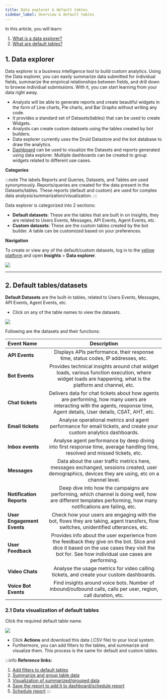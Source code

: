 ```yaml
---
title: Data explorer & default tables
sidebar_label: Overview & default tables 
---
```


In this article, you will learn: 
1. [What is a data explorer?](#1)
2. [What are default tables?](#2)


## <a name="1"></a> 1. Data explorer 

Data explorer is a business intelligence tool to build custom analytics. 
Using the Data explorer, you can easily summarize data submitted for individual fields, summarize the empirical relationships between fields, and drill down to browse individual submissions. With it, you can start learning from your data right away.
- Analysts will be able to generate reports and create beautiful widgets in the form of Line charts, Pie charts, and Bar Graphs without writing any code. 
- It provides a standard set of Datasets(tables) that can be used to create Widgets. 
- Analysts can create custom datasets using the tables created by bot builders.
- Data explorer currently uses the Druid Datastore and the bot database to draw the analytics.
- [Dashboard](https://docs.yellow.ai/docs/platform_concepts/growth/dashboards) can be used to visualize the Datasets and reports generated using data explorer. Multiple dashboards can be created to group widgets related to different use cases.

**Categories** 

:::note
The labels Reports and Queries, Datasets, and Tables are used synonymously. Reports/queries are created for the data present in the Datasets/tables. These reports (default and custom) are used for complex data analysis/summarization/visualization. 
:::

Data explorer is categorized into 2 sections:

* **Default datasets**:  These are the tables that are built in on Insights, they are related to Users Events, Messages, API Events, Agent Events, etc.
* **Custom datasets**: These are the custom tables created by the bot builder. A table can be customized based on your preferences.

**Navigation** 

To create or view any of the default/custom datasets, log in to the [yellow platform](https://cloud.yellow.ai/) and open **Insights** > **Data explorer**. 

![](https://i.imgur.com/RfNjgFD.png)




----

## <a name="2"></a> 2. Default tables/datasets 

**Default Datasets** are the built-in tables, related to Users Events, Messages, API Events, Agent Events, etc.
- Click on any of the table names to view the datasets. 

![](https://i.imgur.com/uqwkU9X.png)

Following are the datasets and their functions:

| Event Name | Description |
|:-------- |:--------:|
| **API Events** | Displays APIs performance, their response time, status codes, IP addresses, etc. |
| **Bot Events** | Provides technical insights around chat widget loads, various function execution, where widget loads are happening, what is the platform and channel, etc. |
| **Chat tickets** |  Delivers data for chat tickets about how agents are performing, how many users are interacting with the agents, response time, Agent details, User details, CSAT, AHT, etc. |
| **Email tickets** |  Analyse operational metrics and agent performance for email tickets, and create your custom analytics dashboards. |
|**Inbox events**|Analyse agent performance by deep diving into first response time, average handling time, resolved and missed tickets, etc.|
| **Messages** | Data about the user traffic metrics here, messages exchanged, sessions created, user demographics, devices they are using, etc on a channel level. |
| **Notification Reports** | Deep dive into how the campaigns are performing, which channel is doing well, how are different templates performing, how many notifications are failing, etc. |
| **User Engagement Events** | Check how your users are engaging with the bot, flows they are taking, agent transfers, flow switches, unidentified utterances, etc. |
| **User Feedback** | Provides info about the user experience from the feedback they give on the bot. Slice and dice it based on the use cases they visit the bot for. See how individual use cases are performing. |
|**Video Chats**|Analyse the usage metrics for video calling tickets, and create your custom dashboards.|
| **Voice Bot Events** | Find insights around voice bots. Number of inbound/outbound calls, calls per user, region, call duration, etc. |

### 2.1 Data visualization of default tables 

Click the required default table name. 

![](https://i.imgur.com/D7FZZpM.png)

- Click **Actions** and download this data (.CSV file) to your local system. 
- Furthermore, you can add filters to the tables, and summarize and visualize them. This process is the same for default and custom tables.

:::info
**Reference links:** 
1. [Add filters to default tables](https://docs.yellow.ai/docs/platform_concepts/growth/customtables#2)
2. [Summarize and group table data](https://docs.yellow.ai/docs/platform_concepts/growth/customtables#12-summarize-and-group-by) 
3. [Visualization of summarized/grouped data](https://docs.yellow.ai/docs/platform_concepts/growth/customtables#13-visualization)
4. [Save the report to add it to dashboard/schedule report](https://docs.yellow.ai/docs/platform_concepts/growth/customtables#14-save-query)
5. [Schedule report](https://docs.yellow.ai/docs/platform_concepts/growth/customtables#2-schedule-a-report)
:::



